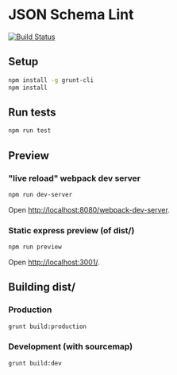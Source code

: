 # JSON Schema Lint

[![Build Status](https://travis-ci.org/nickcmaynard/jsonschemalint.svg?branch=master)](https://travis-ci.org/nickcmaynard/jsonschemalint)

## Setup
```sh
npm install -g grunt-cli
npm install
```

## Run tests

```sh
npm run test
```

## Preview

### "live reload" webpack dev server

```sh
npm run dev-server
```
Open [http://localhost:8080/webpack-dev-server](http://localhost:8080/webpack-dev-server).

### Static express preview (of dist/)
```sh
npm run preview
```

Open [http://localhost:3001/](http://localhost:3001/).

## Building dist/

### Production

```sh
grunt build:production
```

### Development (with sourcemap)
```sh
grunt build:dev
```
